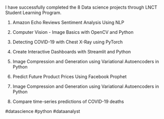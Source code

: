 
I have successfully completed the 8 Data science projects through LNCT Student Learning Program.  

1. Amazon Echo Reviews Sentiment Analysis Using NLP

2. Computer Vision - Image Basics with OpenCV and Python

3. Detecting COVID-19 with Chest X-Ray using PyTorch

4. Create Interactive Dashboards with Streamlit and Python 

5. Image Compression and Generation using Variational Autoencoders in Python

6. Predict Future Product Prices Using Facebook Prophet

7. Image Compression and Generation using Variational Autoencoders in Python

8. Compare time-series predictions of COVID-19 deaths



#datascience #python #dataanalyst
